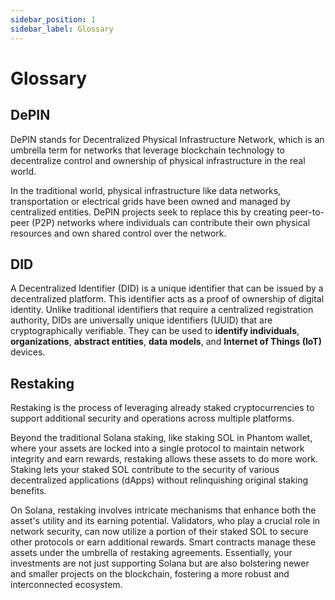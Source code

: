 ```yaml
---
sidebar_position: 1
sidebar_label: Glossary
---
```


# Glossary

## DePIN

DePIN stands for Decentralized Physical Infrastructure Network, which is an umbrella term for networks that leverage blockchain technology to decentralize control and ownership of physical infrastructure in the real world.

In the traditional world, physical infrastructure like data networks, transportation or electrical grids have been owned and managed by centralized entities. DePIN projects seek to replace this by creating peer-to-peer (P2P) networks where individuals can contribute their own physical resources and own shared control over the network.

## DID

A Decentralized Identifier (DID) is a unique identifier that can be issued by a decentralized platform. This identifier acts as a proof of ownership of digital identity. Unlike traditional identifiers that require a centralized registration authority, DIDs are universally unique identifiers (UUID) that are cryptographically verifiable. They can be used to **identify individuals**, **organizations**, **abstract entities**, **data models**, and **Internet of Things (IoT)** devices.

## Restaking

Restaking is the process of leveraging already staked cryptocurrencies to support additional security and operations across multiple platforms.

Beyond the traditional Solana staking, like staking SOL in Phantom wallet, where your assets are locked into a single protocol to maintain network integrity and earn rewards, restaking allows these assets to do more work.  Staking lets your staked SOL contribute to the security of various decentralized applications (dApps) without relinquishing original staking benefits.

On Solana, restaking involves intricate mechanisms that enhance both the asset's utility and its earning potential. Validators, who play a crucial role in network security, can now utilize a portion of their staked SOL to secure other protocols or earn additional rewards. Smart contracts manage these assets under the umbrella of restaking agreements. Essentially, your investments are not just supporting Solana but are also bolstering newer and smaller projects on the blockchain, fostering a more robust and interconnected ecosystem.
